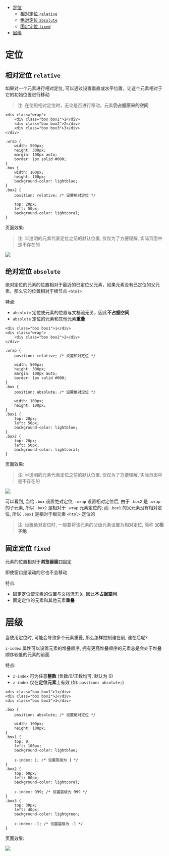 <!--
 * @Author: shenxh
 * @Date: 2021-12-13 17:09:57
 * @LastEditors: shenxh
 * @LastEditTime: 2021-12-15 15:52:07
 * @Description: CSS 定位与层级
-->

- [定位](#定位)
  - [相对定位 `relative`](#相对定位-relative)
  - [绝对定位 `absolute`](#绝对定位-absolute)
  - [固定定位 `fixed`](#固定定位-fixed)
- [层级](#层级)

# 定位

## 相对定位 `relative`
如果对一个元素进行相对定位, 可以通过设置垂直或水平位置，让这个元素相对于它的初始位置进行移动

> 注: 在使用相对定位时，无论是否进行移动，元素**仍占据原来的空间**

```
<div class="wrap">
    <div class="box box1">1</div>
    <div class="box box2">2</div>
    <div class="box box3">3</div>
</div>
```
```
.wrap {
    width: 500px;
    height: 300px;
    margin: 100px auto;
    border: 1px solid #000;
}
.box {
    width: 100px;
    height: 100px;
    background-color: lightblue;
}
.box2 {
    position: relative; /* 设置相对定位 */

    top: 20px;
    left: 50px;
    background-color: lightcoral;
}
```

页面效果:

> 注: 半透明的元素代表定位之前的默认位置, 仅仅为了方便理解, 实际页面中是不存在的

![](https://note.youdao.com/yws/res/4156/WEBRESOURCEbcb88856b378a1c196881e323248c55a)

## 绝对定位 `absolute`
绝对定位的元素的位置相对于最近的已定位父元素，如果元素没有已定位的父元素，那么它的位置相对于根节点 `<html>`

特点:
+ `absolute` 定位使元素的位置与文档流无关，因此**不占据空间**
+ `absolute` 定位的元素和其他元素**重叠**

```
<div class="box box1">1</div>
<div class="wrap">
    <div class="box box2">2</div>
</div>
```
```
.wrap {
    position: relative; /* 设置相对定位 */

    width: 500px;
    height: 300px;
    margin: 100px auto;
    border: 1px solid #000;
}
.box {
    position: absolute; /* 设置绝对定位 */

    width: 100px;
    height: 100px;
}
.box1 {
    top: 20px;
    left: 50px;
    background-color: lightblue;
}
.box2 {
    top: 20px;
    left: 50px;
    background-color: lightcoral;
}
```

页面效果:

> 注: 半透明的元素代表定位之前的默认位置, 仅仅为了方便理解, 实际页面中是不存在的

![](https://note.youdao.com/yws/res/4104/WEBRESOURCE5c455d5f8dff1a3ecbc85f88bb85c289)

可以看到, 当给 `.box` 设置绝对定位, `.wrap` 设置相对定位后, 由于 `.box2` 是 `.wrap` 的子元素, 所以 `.box2` 是相对于 `.wrap` 元素定位的; 而 `.box1` 的父元素没有相对定位, 所以 `.box1`
是相对于根元素 `<html>` 定位的

> 注: 设置绝对定位时, 一般要将该元素的父级元素设置为相对定位, 简称 **父相子绝**

## 固定定位 `fixed`
元素的位置相对于**浏览器窗口**固定

即使窗口是滚动的它也不会移动

特点:
+ 固定定位使元素的位置与文档流无关, 因此**不占据空间**
+ 固定定位的元素和其他元素**重叠**

# 层级
当使用定位时, 可能会导致多个元素重叠, 那么怎样控制谁在前, 谁在后呢?

`z-index` 属性可以设置元素的堆叠顺序,  拥有更高堆叠顺序的元素总是会处于堆叠顺序较低的元素的前面

特点:
+ `z-index` 可为任意**整数** (负数/0/正数均可, 默认为 0)
+ `z-index` 仅在**定位元素**上有效 (如: `position: absolute;`)

```
<div class="box box1">1</div>
<div class="box box2">2</div>
<div class="box box3">3</div>
```
```
.box {
    position: absolute; /* 设置绝对定位 */

    width: 100px;
    height: 100px;
}
.box1 {
    top: 0;
    left: 100px;
    background-color: lightblue;

    z-index: 1; /* 设置层级为 1 */
}
.box2 {
    top: 60px;
    left: 80px;
    background-color: lightcoral;

    z-index: 999; /* 设置层级为 999 */
}
.box3 {
    top: 30px;
    left: 40px;
    background-color: lightgreen;

    z-index: -1; /* 设置层级为 -1 */
}
```

页面效果:

![](https://note.youdao.com/yws/res/4148/WEBRESOURCE1cc3bb884ec96d016751d0946e02cb65)
